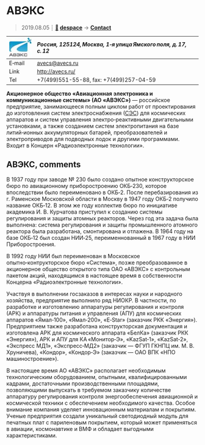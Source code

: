 # АВЭКС
> 2019.08.05 ┊ **[🚀](../index/index.md) [despace](index.md)** → **[Contact](contact.md)**

|[![](f/contact/a/avecs_logo1_thumb.jpg)](f/contact/a/avecs_logo1.png)|*Россия, 125124, Москва, 1‑я улица Ямского поля, д. 17, с. 12*|
|:--|:--|
|E‑mail| <avecs@avecs.ru> |
|Link| <http://avecs.ru/> |
|Tel| +7(499)551-55-88, fax: +7(499)257-04-59 |

**Акционерное общество «Авиационная электроника и коммуникационные системы» (АО «АВЭКС»)** — российское предприятие, занимающееся полным циклом работ от проектирования до изготовления систем электроснабжения ([СЭС](sps.md)) для космических аппаратов и систем управления электро‑реактивными двигательными установками, а также созданием систем электропитания на базе литий‑ионных аккумуляторных батарей, преобразователей и электроприводов для подводных лодок и другими программами. Входит в Концерн «Радиоэлектронные технологии».

<p style="page-break-after:always"> </p>

## АВЭКС, comments

В 1937 году при заводе № 230 было создано опытное конструкторское бюро по авиационному приборостроению ОКБ‑230, которое впоследствии было переименовано в ОКБ‑2. После перебазирования из г. Раменское Московской области в Москву в 1947 году ОКБ‑2 получило название ОКБ‑12. В этом же году коллектив бюро по инициативе академика И. В. Курчатова приступил к созданию системы регулирования и защиты атомных реакторов. Через год эта задача была выполнена: система регулирования и защиты промышленного атомного реактора была разработана, смонтирована и отлажена. В 1964 году на базе ОКБ‑12 был создан НИИ‑25, переименнованный в 1967 году в НИИ Приборостроения.

В 1992 году НИИ был переименован в Московское опытно‑контрукторское бюро «Система», позже преобразованное в акционерное общество открытого типа ОАО «АВЭКС» с контрольным пакетом акций, находящимся в настоящее время в собственности Концерна «Радиоэлектронные технологии».

Участвуя в выполнении госзаказов в интересах науки и народного хозяйства, предприятие выполнило ряд НИОКР. В частности, по разработке и изготовлению аппаратуры регулирования и контроля (АРК) и аппаратуры питания и управления (АПУ) для космических аппаратов «Ямал‑100», «Ямал‑200», «E‑Star» (заказчик РКК «Энергия»). Предприятием также разработана конструкторская документация и изготовлена АРК для космического аппарата «БелКа» (заказчик РКК «Энергия»), АРК и АПУ для КА «Монитор‑Э», «KazSat‑1», «KazSat‑2», «Экспресс МД1», «Экспресс‑МД2» (заказчик — ФГУП ГКНПЦ им. М. В. Хруничева), «Кондор», «Кондор‑Э» (заказчик — ОАО ВПК «НПО машиностроение»).

В настоящее время АО «АВЭКС» располагает необходимым технологическим оборудованием, опытными, квалифицированными кадрами, достаточными производственными площадями, позволяющими выпускать в требуемом заказчику количестве аппаратуру регулирования контроля энергообеспечения авиационной и космической техники с обеспечением необходимого качества. Особое внимание компания уделяет инновационным материалам и покрытиям. Ученые предприятия создали уникальный светодиодный модуль для печатных плат с париленовым покрытием, который может применяться в авиации, космонавтике и ВМФ и обладает выгодными характеристиками.
